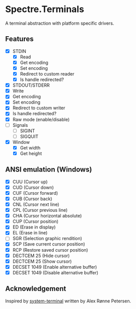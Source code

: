 # Spectre.Terminals

A terminal abstraction with platform specific drivers.

## Features

- [x] STDIN
  - [x] Read
  - [x] Get encoding
  - [x] Set encoding
  - [x] Redirect to custom reader
  - [x] Is handle redirected?
- [x]  STDOUT/STDERR
  - [x] Write
  - [x] Get encoding
  - [x] Set encoding
  - [x] Redirect to custom writer
  - [x] Is handle redirected?
- [x] Raw mode (enable/disable)
- [ ] Signals
  - [ ] SIGINT
  - [ ] SIGQUIT
- [x] Window
  - [x] Get width
  - [x] Get height

## ANSI emulation (Windows)

- [x] CUU (Cursor up)
- [x] CUD (Cursor down)
- [x] CUF (Cursor forward)
- [x] CUB (Cursor back)
- [x] CNL (Cursor next line)
- [x] CPL (Cursor previous line)
- [x] CHA (Cursor horizontal absolute)
- [X] CUP (Cursor position)
- [X] ED (Erase in display)
- [X] EL (Erase in line)
- [ ] SGR (Selection graphic rendition)
- [x] SCP (Save current cursor position)
- [x] RCP (Restore saved cursor position)
- [x] DECTCEM 25 (Hide cursor)
- [x] DECTCEM 25 (Show cursor)
- [x] DECSET 1049 (Enable alternative buffer)
- [x] DECSET 1049 (Disable alternative buffer)

## Acknowledgement

Inspired by [system-terminal](https://github.com/alexrp/system-terminal) written by Alex Rønne Petersen.